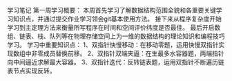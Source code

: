学习笔记 
第一周学习概要： 
本周首先学习了解数据结构范围全貌和各重要关键学习知识点，并通过提交作业学习领会git基本使用方法。 
接下来从程序复杂度开始学习到主定理方法来衡量所写程序在时间和空间评价纬度是否最佳。 
最后开启数组、链表、栈、队列等在物理存储空间上为一维的数据结构的理论知识和编程技巧学习。 
学习中重要知识点： 
1、双指针快慢移动：在移动零题，运用快慢双指针实现数组中非零成员替换前移。 
2、双指针双端夹逼：在生最多水容器题，两端指针向中间逼近求解最大容器。 
3、双指针迭代：反转链表题，运用双指针不断遍历链表节点实现反转。